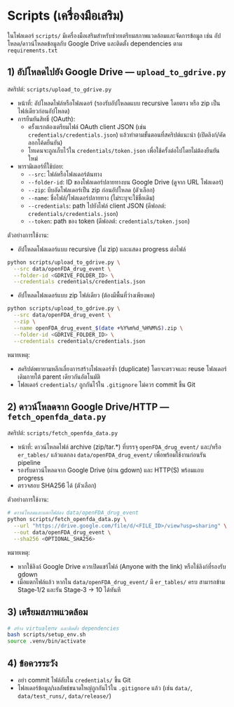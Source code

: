# Scripts (เครื่องมือเสริม)

ในโฟลเดอร์ `scripts/` มีเครื่องมือเสริมสำหรับช่วยเตรียมสภาพแวดล้อมและจัดการข้อมูล เช่น อัปโหลด/ดาวน์โหลดข้อมูลกับ Google Drive และติดตั้ง dependencies ตาม `requirements.txt`

## 1) อัปโหลดไปยัง Google Drive — `upload_to_gdrive.py`
สคริปต์: `scripts/upload_to_gdrive.py`

- หน้าที่: อัปโหลดไฟล์หรือโฟลเดอร์ (รองรับอัปโหลดแบบ recursive โดยตรง หรือ zip เป็นไฟล์เดียวก่อนอัปโหลด)
- การยืนยันสิทธิ์ (OAuth):
  - ครั้งแรกต้องเตรียมไฟล์ OAuth client JSON (เช่น `credentials/credentials.json`) แล้วทำตามขั้นตอนที่สคริปต์แนะนำ (เปิดลิงก์/คัดลอกโค้ดยืนยัน)
  - โทเคนจะถูกเก็บไว้ใน `credentials/token.json` เพื่อใช้ครั้งต่อไปโดยไม่ต้องยืนยันใหม่
- พารามิเตอร์ที่ใช้บ่อย:
  - `--src`: ไฟล์หรือโฟลเดอร์ต้นทาง
  - `--folder-id`: ID ของโฟลเดอร์ปลายทางบน Google Drive (ดูจาก URL โฟลเดอร์)
  - `--zip`: บีบอัดโฟลเดอร์เป็น zip ก่อนอัปโหลด (ตัวเลือก)
  - `--name`: ชื่อไฟล์/โฟลเดอร์ปลายทาง (ไม่ระบุจะใช้ชื่อเดิม)
  - `--credentials`: path ไปยังไฟล์ client JSON (ดีฟอลต์: `credentials/credentials.json`)
  - `--token`: path ของ token (ดีฟอลต์: `credentials/token.json`)

ตัวอย่างการใช้งาน:

- อัปโหลดโฟลเดอร์แบบ recursive (ไม่ zip) และแสดง progress ต่อไฟล์
```bash
python scripts/upload_to_gdrive.py \
  --src data/openFDA_drug_event \
  --folder-id <GDRIVE_FOLDER_ID> \
  --credentials credentials/credentials.json
```

- อัปโหลดโฟลเดอร์แบบ zip ไฟล์เดียว (ต้องมีพื้นที่ว่างเพียงพอ)
```bash
python scripts/upload_to_gdrive.py \
  --src data/openFDA_drug_event \
  --zip \
  --name openFDA_drug_event_$(date +%Y%m%d_%H%M%S).zip \
  --folder-id <GDRIVE_FOLDER_ID> \
  --credentials credentials/credentials.json
```

หมายเหตุ:
- สคริปต์พยายามหลีกเลี่ยงการสร้างโฟลเดอร์ซ้ำ (duplicate) โดยจะตรวจและ reuse โฟลเดอร์เดิมภายใต้ parent เดียวกันอัตโนมัติ
- โฟลเดอร์ `credentials/` ถูกกันไว้ใน `.gitignore` ไม่ควร commit ขึ้น Git

## 2) ดาวน์โหลดจาก Google Drive/HTTP — `fetch_openfda_data.py`
สคริปต์: `scripts/fetch_openfda_data.py`

- หน้าที่: ดาวน์โหลดไฟล์ archive (zip/tar.*) ที่บรรจุ `openFDA_drug_event/` และ/หรือ `er_tables/` แล้วแตกลง `data/openFDA_drug_event/` เพื่อพร้อมใช้งานก่อนรัน pipeline
- รองรับดาวน์โหลดจาก Google Drive (ผ่าน gdown) และ HTTP(S) พร้อมแถบ progress
- ตรวจสอบ SHA256 ได้ (ตัวเลือก)

ตัวอย่างการใช้งาน:
```bash
# ดาวน์โหลดและแตกไฟล์ลง data/openFDA_drug_event
python scripts/fetch_openfda_data.py \
  --url "https://drive.google.com/file/d/<FILE_ID>/view?usp=sharing" \
  --out data/openFDA_drug_event \
  --sha256 <OPTIONAL_SHA256>
```

หมายเหตุ:
- หากใช้ลิงก์ Google Drive ควรเปิดแชร์ไฟล์ (Anyone with the link) หรือใช้ลิงก์ที่รองรับ gdown
- เมื่อแตกไฟล์แล้ว หากใน `data/openFDA_drug_event/` มี `er_tables/` ครบ สามารถข้าม Stage‑1/2 และรัน Stage‑3 → 10 ได้ทันที

## 3) เตรียมสภาพแวดล้อม
```bash
# สร้าง virtualenv และติดตั้ง dependencies
bash scripts/setup_env.sh
source .venv/bin/activate
```

## 4) ข้อควรระวัง
- อย่า commit ไฟล์ลับใน `credentials/` ขึ้น Git
- โฟลเดอร์ข้อมูล/ผลลัพธ์ขนาดใหญ่ถูกกันไว้ใน `.gitignore` แล้ว (เช่น `data/`, `data/test_runs/`, `data/release/`)

